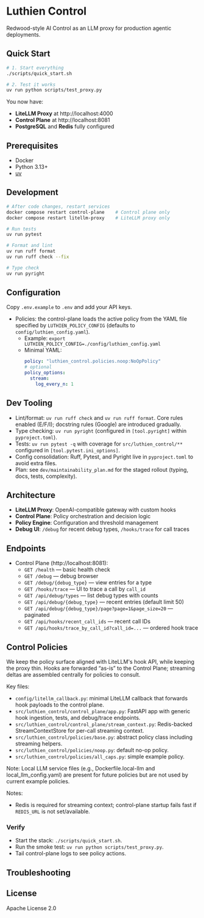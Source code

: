 # Luthien Control

Redwood-style AI Control as an LLM proxy for production agentic deployments.

## Quick Start

```bash
# 1. Start everything
./scripts/quick_start.sh

# 2. Test it works
uv run python scripts/test_proxy.py
```

You now have:
- **LiteLLM Proxy** at http://localhost:4000
- **Control Plane** at http://localhost:8081
- **PostgreSQL** and **Redis** fully configured

## Prerequisites

- Docker
- Python 3.13+
- [uv](https://docs.astral.sh/uv/)

## Development

```bash
# After code changes, restart services
docker compose restart control-plane    # Control plane only
docker compose restart litellm-proxy    # LiteLLM proxy only

# Run tests
uv run pytest

# Format and lint
uv run ruff format
uv run ruff check --fix

# Type check
uv run pyright
```

## Configuration

Copy `.env.example` to `.env` and add your API keys.

- Policies: the control-plane loads the active policy from the YAML file specified by `LUTHIEN_POLICY_CONFIG` (defaults to `config/luthien_config.yaml`).
  - Example: `export LUTHIEN_POLICY_CONFIG=./config/luthien_config.yaml`
  - Minimal YAML:
    ```yaml
    policy: "luthien_control.policies.noop:NoOpPolicy"
    # optional
    policy_options:
      stream:
        log_every_n: 1
    ```

## Dev Tooling

- Lint/format: `uv run ruff check` and `uv run ruff format`. Core rules enabled (E/F/I); docstring rules (Google) are introduced gradually.
- Type checking: `uv run pyright` (configured in `[tool.pyright]` within `pyproject.toml`).
- Tests: `uv run pytest -q` with coverage for `src/luthien_control/**` configured in `[tool.pytest.ini_options]`.
- Config consolidation: Ruff, Pytest, and Pyright live in `pyproject.toml` to avoid extra files.
- Plan: see `dev/maintainability_plan.md` for the staged rollout (typing, docs, tests, complexity).

## Architecture

- **LiteLLM Proxy**: OpenAI-compatible gateway with custom hooks
- **Control Plane**: Policy orchestration and decision logic
- **Policy Engine**: Configuration and threshold management
- **Debug UI**: `/debug` for recent debug types, `/hooks/trace` for call traces

## Endpoints

- Control Plane (http://localhost:8081):
  - `GET /health` — basic health check
  - `GET /debug` — debug browser
  - `GET /debug/{debug_type}` — view entries for a type
  - `GET /hooks/trace` — UI to trace a call by `call_id`
  - `GET /api/debug/types` — list debug types with counts
  - `GET /api/debug/{debug_type}` — recent entries (default limit 50)
  - `GET /api/debug/{debug_type}/page?page=1&page_size=20` — paginated
  - `GET /api/hooks/recent_call_ids` — recent call IDs
  - `GET /api/hooks/trace_by_call_id?call_id=...` — ordered hook trace

## Control Policies

We keep the policy surface aligned with LiteLLM's hook API, while keeping the proxy thin. Hooks are forwarded “as-is” to the Control Plane; streaming deltas are assembled centrally for policies to consult.

Key files:
- `config/litellm_callback.py`: minimal LiteLLM callback that forwards hook payloads to the control plane.
- `src/luthien_control/control_plane/app.py`: FastAPI app with generic hook ingestion, tests, and debug/trace endpoints.
- `src/luthien_control/control_plane/stream_context.py`: Redis-backed StreamContextStore for per-call streaming context.
- `src/luthien_control/policies/base.py`: abstract policy class including streaming helpers.
- `src/luthien_control/policies/noop.py`: default no-op policy.
- `src/luthien_control/policies/all_caps.py`: simple example policy.

Note: Local LLM service files (e.g., Dockerfile.local-llm and local_llm_config.yaml) are present for future policies but are not used by current example policies.

Notes:
- Redis is required for streaming context; control-plane startup fails fast if `REDIS_URL` is not set/available.

### Verify

- Start the stack: `./scripts/quick_start.sh`.
- Run the smoke test: `uv run python scripts/test_proxy.py`.
- Tail control-plane logs to see policy actions.

## Troubleshooting

## License

Apache License 2.0
